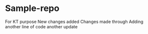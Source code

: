 # Sample-repo
For KT purpose
New changes added
Changes made through
Adding another line of code
another update
